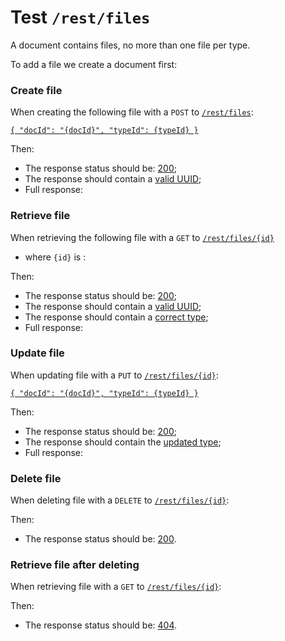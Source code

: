 # Test `/rest/files`

A document contains files, no more than one file per type.

[ ](- "#docId=createDocument()")
[ ](- "#typeId=getTextTypeId()")
[ ](- "#fooTypeId=getFooTypeId()")

To add a file we create a document first: [ ](- "c:echo=#docId")

### Create file
When creating the following file with a `POST` to [`/rest/files`](- "#createEndpoint"):

[```{
  "docId": "{docId}", "typeId": {typeId}
}```](- "#newEntity")

[ ](- "#createResult=create(#createEndpoint, #newEntity, #docId, #typeId)")

Then:

 - The response status should be: [200](- "?=#createResult.status");
 - The response should contain a [valid UUID](- "?=#createResult.validUuid");
 - Full response:
 
[ ](- "ext:embed=#createResult.body")

### Retrieve file
When retrieving the following file with a `GET` to [`/rest/files/{id}`](- "#getEndpoint") 

 - where `{id}` is [ ](- "c:echo=#createResult.id"):

[ ](- "#retrieveResult=retrieve(#getEndpoint, #createResult.id)")

Then:

 - The response status should be: [200](- "?=#retrieveResult.status");
 - The response should contain a [valid UUID](- "?=#retrieveResult.validUuid");
 - The response should contain a [correct type](- "?=#retrieveResult.correctType");
 - Full response:

[ ](- "ext:embed=#retrieveResult.body")

### Update file
When updating file [ ](- "c:echo=#createResult.id") with a `PUT` to [`/rest/files/{id}`](- "#updateEndpoint"):

[```{
  "docId": "{docId}", "typeId": {typeId}
}```](- "#updatedEntity")


[ ](- "#updateResult=update(#updateEndpoint, #createResult.id, #updatedEntity, #docId, #fooTypeId)")

Then:

 - The response status should be: [200](- "?=#updateResult.status");
 - The response should contain the [updated type](- "?=#updateResult.updatedType");
 - Full response:

[ ](- "ext:embed=#updateResult.body")

### Delete file
When deleting file [ ](- "c:echo=#createResult.id") with a `DELETE` to [`/rest/files/{id}`](- "#deleteEndpoint"):

[ ](- "#deleteResult=delete(#deleteEndpoint, #createResult.id)")

Then:

 - The response status should be: [200](- "?=#deleteResult.status").

### Retrieve file after deleting
When retrieving file [ ](- "c:echo=#createResult.id") with a `GET` to [`/rest/files/{id}`](- "#getEndpoint"):

[ ](- "#retrieveAfterDeleteResult=getAfterDelete(#getEndpoint, #createResult.id)")

Then:

 - The response status should be: [404](- "?=#retrieveAfterDeleteResult.status").


